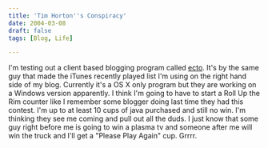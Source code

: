 ```yaml
---
title: 'Tim Horton''s Conspiracy'
date: 2004-03-08
draft: false
tags: [Blog, Life]

---
```


I'm testing out a client based blogging program called [ecto](http://www.kung-foo.tv/ecto/). It's by the same guy that made the iTunes recently played list I'm using on the right hand side of my blog. Currently it's a OS X only program but they are working on a Windows version apparently. I think I'm going to have to start a Roll Up the Rim counter like I remember some blogger doing last time they had this contest. I'm up to at least 10 cups of java purchased and still no win. I'm thinking they see me coming and pull out all the duds. I just know that some guy right before me is going to win a plasma tv and someone after me will win the truck and I'll get a "Please Play Again" cup. Grrrr.